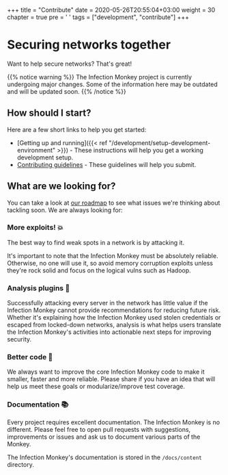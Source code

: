 +++
title = "Contribute"
date = 2020-05-26T20:55:04+03:00
weight = 30
chapter = true
pre = '<i class="fas fa-code"></i> '
tags = ["development", "contribute"]
+++

# Securing networks together

Want to help secure networks? That's great!

{{% notice warning %}}
The Infection Monkey project is currently undergoing major changes. Some of the
information here may be outdated and will be updated soon.
{{% /notice %}}

## How should I start?

Here are a few short links to help you get started:

* [Getting up and running]({{< ref "/development/setup-development-environment" >}}) - These instructions will help you get a working development setup.
* [Contributing guidelines](https://github.com/guardicore/monkey/blob/master/CONTRIBUTING.md) - These guidelines will help you submit.

## What are we looking for?

You can take a look at [our roadmap](https://github.com/guardicore/monkey/projects/5) to see what issues we're thinking about tackling soon. We are always looking for:

### More exploits! 💥

The best way to find weak spots in a network is by attacking it.

It's important to note that the Infection Monkey must be absolutely reliable. Otherwise, no one will use it, so avoid memory corruption exploits unless they're rock solid and focus on the logical vulns such as Hadoop.

### Analysis plugins 🔬

Successfully attacking every server in the network has little value if the Infection Monkey cannot provide recommendations for reducing future risk. Whether it's explaining how the Infection Monkey used stolen credentials or escaped from locked-down networks, analysis is what helps users translate the Infection Monkey's activities into actionable next steps for improving security.

### Better code 💪

We always want to improve the core Infection Monkey code to make it smaller, faster and more reliable. Please share if you have an idea that will help us meet these goals or modularize/improve test coverage.

### Documentation 📚

Every project requires excellent documentation. The Infection Monkey is no different. Please feel free to open pull requests with suggestions, improvements or issues and ask us to document various parts of the Monkey.

The Infection Monkey's documentation is stored in the `/docs/content` directory.
